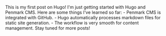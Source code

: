 This is my first post on Hugo! I'm just getting started with Hugo and Penmark CMS. Here are some things I've learned so far: - Penmark CMS is integrated with GitHub. - Hugo automatically processes markdown files for static site generation. - The workflow is very smooth for content management. Stay tuned for more posts!